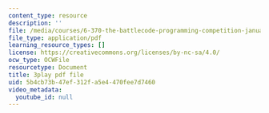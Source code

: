 ```yaml
---
content_type: resource
description: ''
file: /media/courses/6-370-the-battlecode-programming-competition-january-iap-2013/5b4cb73b47ef312fa5e4470fee7d7460_Fl6fKzon8LI.pdf
file_type: application/pdf
learning_resource_types: []
license: https://creativecommons.org/licenses/by-nc-sa/4.0/
ocw_type: OCWFile
resourcetype: Document
title: 3play pdf file
uid: 5b4cb73b-47ef-312f-a5e4-470fee7d7460
video_metadata:
  youtube_id: null
---
```

